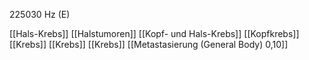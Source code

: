 225030 Hz (E)

[[Hals-Krebs]]
[[Halstumoren]]
[[Kopf- und Hals-Krebs]]
[[Kopfkrebs]]
[[Krebs]]
[[Krebs]]
[[Krebs]]
[[Metastasierung (General Body) 0,10]]